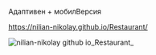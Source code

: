 Адаптивен + мобилВерсия

https://nilian-nikolay.github.io/Restaurant/

![nilian-nikolay github io_Restaurant_](https://github.com/Nilian-Nikolay/Restaurant/assets/119882554/847e4da1-498b-4495-a9c3-f8e7fc5e3415)
